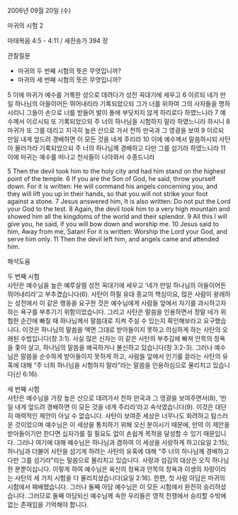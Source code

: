 2006년 09월 20일 (수)

마귀의 시험 2



마태복음 4:5 - 4:11 / 새찬송가 394 장


관찰질문
- 마귀의 두 번째 시험의 뜻은 무엇입니까?
- 마귀의 세 번째 시험의 뜻은 무엇입니까?

5 이에 마귀가 예수를 거룩한 성으로 데려다가 성전 꼭대기에 세우고 6 이르되 네가 만일 하나님의 아들이어든 뛰어내리라 기록되었으되 그가 너를 위하여 그의 사자들을 명하시리니 그들이 손으로 너를 받들어 발이 돌에 부딪치지 않게 하리로다 하였느니라 7 예수께서 이르시되 또 기록되었으되 주 너의 하나님을 시험하지 말라 하였느니라 하시니 8 마귀가 또 그를 데리고 지극히 높은 산으로 가서 천하 만국과 그 영광을 보여 9 이르되 만일 내게 엎드려 경배하면 이 모든 것을 네게 주리라 10 이에 예수께서 말씀하시되 사탄아 물러가라 기록되었으되 주 너의 하나님께 경배하고 다만 그를 섬기라 하였느니라 11 이에 마귀는 예수를 떠나고 천사들이 나아와서 수종드니라

5  Then the devil took him to the holy city and had him stand on the highest point of the temple. 6  If you are the Son of God, he said, throw yourself down. For it is written: He will command his angels concerning you, and they will lift you up in their hands, so that you will not strike your foot against a stone. 7  Jesus answered him, It is also written: Do not put the Lord your God to the test. 8  Again, the devil took him to a very high mountain and showed him all the kingdoms of the world and their splendor. 9  All this I will give you, he said, if you will bow down and worship me. 10  Jesus said to him, Away from me, Satan! For it is written: Worship the Lord your God, and serve him only. 11  Then the devil left him, and angels came and attended him.

해석도움





두 번째 시험  
사탄은 예수님을 높은 예루살렘 성전 꼭대기에 세우고 ‘네가 만일 하나님의 아들이어든 뛰어내리라’고 부추겼습니다(6). 사탄이 하필 유대 종교의 핵심이요, 많은 사람이 왕래하는 성전에서 이 같은 행동을 요구한 것은 예수님에게 사람들 앞에서 자기를 과시하고자 하는 욕구를 부추기기 위함이었습니다. 그리고 사탄은 말씀을 인용하면서 정말 네가 위험한 순간에 빠질 때 하나님께서 말씀대로 지켜 주실 수 있는지 확인해보라고 요구했습니다. 이것은 하나님의 말씀을 액면 그대로 받아들이지 못하고 의심하게 하는 사탄의 오래된 수법입니다(창 3:1). 사실 많은 신자는 이 같은 사탄의 부추김에 빠져 안목의 정욕을 좇아 살고, 하나님의 말씀을 왜곡하거나 불신하고 있습니다(창 3:2-3). 그러나 예수님은 말씀을 순수하게 받아들이지 못하게 하고, 사람들 앞에서 인기를 끌라는 사탄의 유혹에 대해 “주 너희 하나님을 시험하지 말라”라는 말씀을 인용하심으로 물리치고 있습니다(신 6:16).    

세 번째 시험  
사탄은 예수님을 가장 높은 산으로 데려가서 천하 만국과 그 영광을 보여주면서(8), ‘만일 내게 엎드려 경배하면 이 모든 것을 네게 주리라’라고 속삭였습니다(9). 이것은 대단히 매력적인 제안이 아닐 수 없습니다. 사탄이 보여준 세상은 너무나도 화려하고 탐스러운 것이었으며 예수님은 이 세상을 통치하기 위해 오신 분이시기 때문에, 만약 이 제안을 받아들이기만 한다면 십자가를 질 필요도 없이 손쉽게 목적을 달성할 수 있기 때문입니다. 그러나 여기에 대해 예수님은 하나님과 겸하여 이 세상을 사랑하게 하고(요일 2:15), 하나님과 더불어 사탄을 섬기게 하려는 사탄의 유혹에 대해 “주 너의 하나님께 경배하고 다만 그를 섬기라”라는 말씀으로 물리치고 있습니다. 사랑과 섬김의 대상은 오직 하나님 한 분뿐이십니다. 이렇게 하여 예수님은 육신의 정욕과 안목의 정욕과 이생의 자랑이라는 사탄의 세 가지 시험을 다 물리치셨습니다(요일 2:16). 한편, 첫 사람 아담은 마귀의 시험에서 패배했습니다. 그러나 둘째 아담 예수님은 이 모든 시험에서 완전히 승리하셨습니다. 그러므로 둘째 아담되신 예수님께 속한 우리들은 영적 전쟁에서 승리할 수밖에 없는 존재임을 기억해야 합니다.